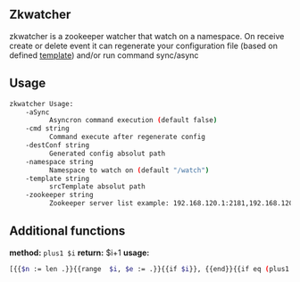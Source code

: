 Zkwatcher
---------
zkwatcher is a zookeeper watcher that watch on a namespace. On receive create or delete event it can regenerate your configuration file (based on defined [template](https://golang.org/pkg/text/template/)) and/or run command sync/async

Usage
-----
```bash
zkwatcher Usage:
    -aSync
          Asyncron command execution (default false)
    -cmd string
          Command execute after regenerate config
    -destConf string
          Generated config absolut path
    -namespace string
          Namespace to watch on (default "/watch")
    -template string
          srcTemplate absolut path
    -zookeeper string
          Zookeeper server list example: 192.168.120.1:2181,192.168.120.2:2181,.. (default "192.168.120.81:2181,192.168.120.82:2181")
```

Additional functions
--------------------
**method:** `plus1 $i`
**return:** $i+1
**usage:**
```bash
[{{$n := len .}}{{range  $i, $e := .}}{{if $i}}, {{end}}{{if eq (plus1 $i) $n}}{{end}}"{{.Value}}"{{end}}].
```